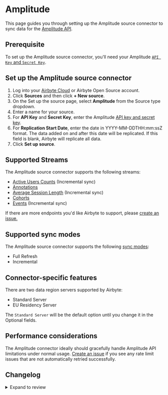 # Amplitude

This page guides you through setting up the Amplitude source connector to sync data for the [Amplitude API](https://www.docs.developers.amplitude.com/analytics/apis/http-v2-api/).

## Prerequisite

To set up the Amplitude source connector, you'll need your Amplitude [`API Key` and `Secret Key`](https://help.amplitude.com/hc/en-us/articles/360058073772-Create-and-manage-organizations-and-projects#view-and-edit-your-project-information).

## Set up the Amplitude source connector

1. Log into your [Airbyte Cloud](https://cloud.airbyte.com/workspaces) or Airbyte Open Source account.
2. Click **Sources** and then click **+ New source**.
3. On the Set up the source page, select **Amplitude** from the Source type dropdown.
4. Enter a name for your source.
5. For **API Key** and **Secret Key**, enter the Amplitude [API key and secret key](https://help.amplitude.com/hc/en-us/articles/360058073772-Create-and-manage-organizations-and-projects#view-and-edit-your-project-information).
6. For **Replication Start Date**, enter the date in YYYY-MM-DDTHH:mm:ssZ format. The data added on and after this date will be replicated. If this field is blank, Airbyte will replicate all data.
7. Click **Set up source**.

## Supported Streams

The Amplitude source connector supports the following streams:

- [Active Users Counts](https://www.docs.developers.amplitude.com/analytics/apis/dashboard-rest-api/#get-active-and-new-user-counts) \(Incremental sync\)
- [Annotations](https://www.docs.developers.amplitude.com/analytics/apis/chart-annotations-api/#get-all-chart-annotations)
- [Average Session Length](https://www.docs.developers.amplitude.com/analytics/apis/dashboard-rest-api/#get-average-session-length) \(Incremental sync\)
- [Cohorts](https://www.docs.developers.amplitude.com/analytics/apis/behavioral-cohorts-api/#get-all-cohorts-response)
- [Events](https://www.docs.developers.amplitude.com/analytics/apis/export-api/#response-schema) \(Incremental sync\)

If there are more endpoints you'd like Airbyte to support, please [create an issue.](https://github.com/airbytehq/airbyte/issues/new/choose)

<!-- env:oss -->

## Supported sync modes

The Amplitude source connector supports the following [sync modes](https://docs.airbyte.com/cloud/core-concepts#connection-sync-modes):

- Full Refresh
- Incremental

## Connector-specific features

There are two data region servers supported by Airbyte:

- Standard Server
- EU Residency Server

The `Standard Server` will be the default option until you change it in the Optional fields.

## Performance considerations

The Amplitude connector ideally should gracefully handle Amplitude API limitations under normal usage. [Create an issue](https://github.com/airbytehq/airbyte/issues/new/choose) if you see any rate limit issues that are not automatically retried successfully.

## Changelog

<details>
  <summary>Expand to review</summary>

| Version | Date       | Pull Request                                             | Subject                                                                                      |
| :------ | :--------- | :------------------------------------------------------- | :------------------------------------------------------------------------------------------- |
| 0.3.11 | 2024-06-04 | [38988](https://github.com/airbytehq/airbyte/pull/38988) | [autopull] Upgrade base image to v1.2.1 |
| 0.3.10 | 2024-04-19 | [36631](https://github.com/airbytehq/airbyte/pull/36631) | Updating to 0.80.0 CDK |
| 0.3.9 | 2024-04-12 | [36631](https://github.com/airbytehq/airbyte/pull/36631) | schema descriptions |
| 0.3.8 | 2024-03-12 | [35987](https://github.com/airbytehq/airbyte/pull/35987) | Unpin CDK version |
| 0.3.7 | 2024-02-12 | [35162](https://github.com/airbytehq/airbyte/pull/35162) | Manage dependencies with Poetry. |
| 0.3.6 | 2023-10-23 | [31702](https://github.com/airbytehq/airbyte/pull/31702) | Base image migration: remove Dockerfile and use the python-connector-base image |
| 0.3.5 | 2023-09-28 | [30846](https://github.com/airbytehq/airbyte/pull/30846) | Add support of multiple cursor date formats |
| 0.3.4 | 2023-09-28 | [30831](https://github.com/airbytehq/airbyte/pull/30831) | Add user friendly error description on 403 error |
| 0.3.3 | 2023-09-21 | [30652](https://github.com/airbytehq/airbyte/pull/30652) | Update spec: declare `start_date` type as `date-time` |
| 0.3.2 | 2023-09-18 | [30525](https://github.com/airbytehq/airbyte/pull/30525) | Fix `KeyError` while getting `data_region` from config |
| 0.3.1 | 2023-09-15 | [30471](https://github.com/airbytehq/airbyte/pull/30471) | Fix `Event` stream: Use `start_time` instead of cursor in the case of more recent |
| 0.3.0 | 2023-09-13 | [30378](https://github.com/airbytehq/airbyte/pull/30378) | Switch to latest CDK version |
| 0.2.4 | 2023-05-05 | [25842](https://github.com/airbytehq/airbyte/pull/25842) | added missing attrs in events schema, enabled default availability strategy |
| 0.2.3 | 2023-04-20 | [25317](https://github.com/airbytehq/airbyte/pull/25317) | Refactor Events Stream, use pre-YAML version based on Python CDK |
| 0.2.2 | 2023-04-19 | [25315](https://github.com/airbytehq/airbyte/pull/25315) | Refactor to only fetch date_time_fields once per request |
| 0.2.1 | 2023-02-03 | [25281](https://github.com/airbytehq/airbyte/pull/25281) | Reduce request_time_range to 4 hours |
| 0.2.0 | 2023-02-03 | [22362](https://github.com/airbytehq/airbyte/pull/22362) | Migrate to YAML |
| 0.1.24 | 2023-03-28 | [21022](https://github.com/airbytehq/airbyte/pull/21022) | Enable event stream time interval selection |
| 0.1.23 | 2023-03-02 | [23087](https://github.com/airbytehq/airbyte/pull/23087) | Specified date formatting in specification |
| 0.1.22 | 2023-02-17 | [23192](https://github.com/airbytehq/airbyte/pull/23192) | Skip the stream if `start_date` is specified in the future. |
| 0.1.21 | 2023-02-01 | [21888](https://github.com/airbytehq/airbyte/pull/21888) | Set `AvailabilityStrategy` for streams explicitly to `None` |
| 0.1.20 | 2023-01-27 | [21957](https://github.com/airbytehq/airbyte/pull/21957) | Handle null values and empty strings in date-time fields |
| 0.1.19 | 2022-12-09 | [19727](https://github.com/airbytehq/airbyte/pull/19727) | Remove `data_region` as required |
| 0.1.18 | 2022-12-08 | [19727](https://github.com/airbytehq/airbyte/pull/19727) | Add parameter to select region |
| 0.1.17 | 2022-10-31 | [18684](https://github.com/airbytehq/airbyte/pull/18684) | Add empty `series` validation for `AverageSessionLength` stream |
| 0.1.16 | 2022-10-11 | [17854](https://github.com/airbytehq/airbyte/pull/17854) | Add empty `series` validation for `ActtiveUsers` steam |
| 0.1.15 | 2022-10-03 | [17320](https://github.com/airbytehq/airbyte/pull/17320) | Add validation `start_date` filed if it's in the future |
| 0.1.14 | 2022-09-28 | [17326](https://github.com/airbytehq/airbyte/pull/17326) | Migrate to per-stream states. |
| 0.1.13 | 2022-08-31 | [16185](https://github.com/airbytehq/airbyte/pull/16185) | Re-release on new `airbyte_cdk==0.1.81` |
| 0.1.12 | 2022-08-11 | [15506](https://github.com/airbytehq/airbyte/pull/15506) | Changed slice day window to 1, instead of 3 for Events stream |
| 0.1.11 | 2022-07-21 | [14924](https://github.com/airbytehq/airbyte/pull/14924) | Remove `additionalProperties` field from spec |
| 0.1.10 | 2022-06-16 | [13846](https://github.com/airbytehq/airbyte/pull/13846) | Try-catch the BadZipFile error |
| 0.1.9 | 2022-06-10 | [13638](https://github.com/airbytehq/airbyte/pull/13638) | Fixed an infinite loop when fetching Amplitude data |
| 0.1.8 | 2022-06-01 | [13373](https://github.com/airbytehq/airbyte/pull/13373) | Fixed the issue when JSON Validator produces errors on `date-time` check |
| 0.1.7 | 2022-05-21 | [13074](https://github.com/airbytehq/airbyte/pull/13074) | Removed time offset for `Events` stream, which caused a lot of duplicated records |
| 0.1.6 | 2022-04-30 | [12500](https://github.com/airbytehq/airbyte/pull/12500) | Improve input configuration copy |
| 0.1.5 | 2022-04-28 | [12430](https://github.com/airbytehq/airbyte/pull/12430) | Added HTTP error descriptions and fixed `Events` stream fail caused by `404` HTTP Error |
| 0.1.4 | 2021-12-23 | [8434](https://github.com/airbytehq/airbyte/pull/8434) | Update fields in source-connectors specifications |
| 0.1.3 | 2021-10-12 | [6375](https://github.com/airbytehq/airbyte/pull/6375) | Log Transient 404 Error in Events stream |
| 0.1.2 | 2021-09-21 | [6353](https://github.com/airbytehq/airbyte/pull/6353) | Correct output schemas on cohorts, events, active_users, and average_session_lengths streams |
| 0.1.1 | 2021-06-09 | [3973](https://github.com/airbytehq/airbyte/pull/3973) | Add AIRBYTE_ENTRYPOINT for kubernetes support |
| 0.1.0 | 2021-06-08 | [3664](https://github.com/airbytehq/airbyte/pull/3664) | New Source: Amplitude |

</details>

<!-- /env:oss -->
